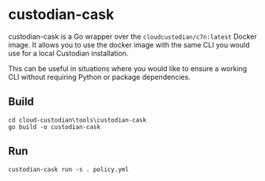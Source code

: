 custodian-cask
===================

custodian-cask is a Go wrapper over the `cloudcustodian/c7n:latest`
Docker image.  It allows you to use the docker image with the same CLI you
would use for a local Custodian installation. 

This can be useful in situations where you would like to ensure a working
CLI without requiring Python or package dependencies.


Build
-----

```
cd cloud-custodian\tools\custodian-cask
go build -o custodian-cask
```

Run
---
```
custodian-cask run -s . policy.yml
```